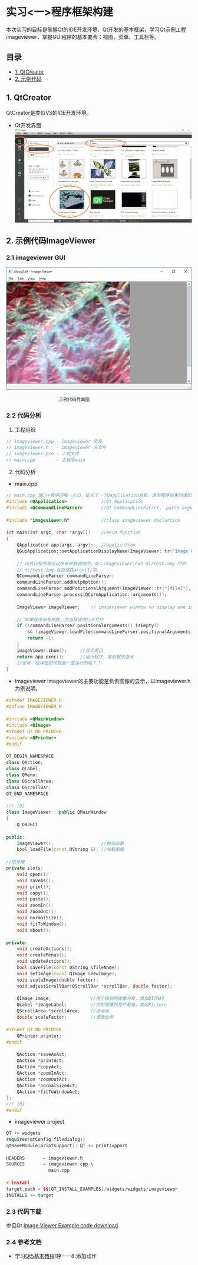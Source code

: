 # 实习<一>程序框架构建
本次实习的目标是掌握Qt的IDE开发环境、Qt开发的基本框架，学习Qt示例工程imageviewer，掌握GUI程序的基本要素：视图、菜单、工具栏等。

## 目录
- [1. QtCreator](#1_QtCreator)
- [2. 示例代码](#2_示例代码ImageViewer)

## 1. QtCreator
QtCreator是类似VS的IDE开发环境。
- Qt开发界面
![Qt开发界面](../Pics/Qt_face.png)

## 2. 示例代码ImageViewer
### 2.1 imageviewer GUI

![imageviewer](../Pics/imageviewer.png)
```
					示例代码界面图
```

### 2.2 代码分析
1. 工程组织

```c++
// imageviewer.cpp - imageviewer 实现
// imageviewer.h   - imageviewer 头文件
// imageviewer.pro - 工程文件
// main.cpp		   - 主程序main
```

2. 代码分析
- main.cpp

```c++
// main.cpp 是C++程序的唯一入口，定义了一个Qapplication对象，直至程序结束时返回。
#include <QApplication>				//Qt Application
#include <QCommandLineParser>		//Qt CommandLineParser， parse argv[]

#include "imageviewer.h"			//class imageviewer declartion

int main(int argc, char *argv[])	//main function
{
    QApplication app(argc, argv);	//application
    QGuiApplication::setApplicationDisplayName(ImageViewer::tr("Image Viewer"));	//Set Application Title
    
    // 可执行程序是可以带有参数调用的，如：imageviewer.exe d:/test.img 中的
    // d:/test.img 会存储在argv[1]中.
    QCommandLineParser commandLineParser;
    commandLineParser.addHelpOption();
    commandLineParser.addPositionalArgument(ImageViewer::tr("[file]"), ImageViewer::tr("Image file to open."));	//bind the 1st parameters with open
    commandLineParser.process(QCoreApplication::arguments());
    
    ImageViewer imageViewer;	// imageviewer window to display one image
    
    // 如果程序带有参数，则选择调用打开文件
    if (!commandLineParser.positionalArguments().isEmpty()
        && !imageViewer.loadFile(commandLineParser.positionalArguments().front())) {
        return -1;
    }
    imageViewer.show();		//显示窗口
    return app.exec();		//运行程序，直到程序退出
    //思考：程序是如何做到一直运行的呢？？
}
```

- imageviewer
  imageviewer的主要功能是负责图像的显示，以imageviewer.h为例说明。

```c++
#ifndef IMAGEVIEWER_H
#define IMAGEVIEWER_H

#include <QMainWindow>
#include <QImage>
#ifndef QT_NO_PRINTER
#include <QPrinter>
#endif

QT_BEGIN_NAMESPACE
class QAction;
class QLabel;
class QMenu;
class QScrollArea;
class QScrollBar;
QT_END_NAMESPACE

//! [0]
class ImageViewer : public QMainWindow
{
    Q_OBJECT

public:
    ImageViewer();					//构造函数
    bool loadFile(const QString &);	//加载图像

//信号槽
private slots:
    void open();
    void saveAs();
    void print();
    void copy();
    void paste();
    void zoomIn();
    void zoomOut();
    void normalSize();
    void fitToWindow();
    void about();

private:
    void createActions();
    void createMenus();
    void updateActions();
    bool saveFile(const QString &fileName);
    void setImage(const QImage &newImage);
    void scaleImage(double factor);
    void adjustScrollBar(QScrollBar *scrollBar, double factor);

    QImage image;				//用于绘制的图像对象，类似BITMAP
    QLabel *imageLabel;			//绘制图像的控件载体，类似Picture
    QScrollArea *scrollArea;	//滚动条
    double scaleFactor;			//缩放比例

#ifndef QT_NO_PRINTER
    QPrinter printer;
#endif

    QAction *saveAsAct;
    QAction *printAct;
    QAction *copyAct;
    QAction *zoomInAct;
    QAction *zoomOutAct;
    QAction *normalSizeAct;
    QAction *fitToWindowAct;
};
//! [0]
#endif
```

- imageviewer project

```c++
QT += widgets
requires(qtConfig(filedialog))
qtHaveModule(printsupport): QT += printsupport

HEADERS       = imageviewer.h
SOURCES       = imageviewer.cpp \
                main.cpp

# install
target.path = $$[QT_INSTALL_EXAMPLES]/widgets/widgets/imageviewer
INSTALLS += target
```

### 2.3 代码下载
参见Qt [Image Viewer Example code download](../Code/imageviewer.rar)

### 2.4 参考文档
- 学习[Qt5基本教程](https://blog.csdn.net/Louis_815/article/details/54286544)1序----8.添加动作